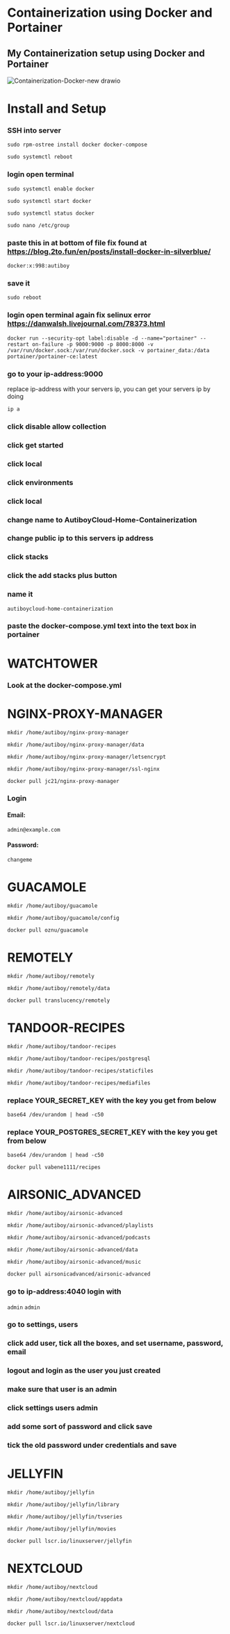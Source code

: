 # Containerization using Docker and Portainer
## My Containerization setup using Docker and Portainer
![Containerization-Docker-new drawio](https://user-images.githubusercontent.com/35937408/147980405-ce01f6f6-2489-4832-b7ea-b7fe6031605e.png)


# Install and Setup

### SSH into server

`sudo rpm-ostree install docker docker-compose`

`sudo systemctl reboot`

### login open terminal

`sudo systemctl enable docker`

`sudo systemctl start docker`

`sudo systemctl status docker`

`sudo nano /etc/group`

### paste this in at bottom of file fix found at https://blog.2to.fun/en/posts/install-docker-in-silverblue/

`docker:x:998:autiboy`

### save it

`sudo reboot`

### login open terminal again fix selinux error https://danwalsh.livejournal.com/78373.html

`docker run --security-opt label:disable -d --name="portainer" --restart on-failure -p 9000:9000 -p 8000:8000 -v /var/run/docker.sock:/var/run/docker.sock -v portainer_data:/data portainer/portainer-ce:latest`

### go to your ip-address:9000
replace ip-address with your servers ip, you can get your servers ip by doing 

`ip a`

### click disable allow collection

### click get started

### click local

### click environments

### click local

### change name to AutiboyCloud-Home-Containerization

### change public ip to this servers ip address

### click stacks

### click the add stacks plus button

### name it
`autiboycloud-home-containerization`

### paste the docker-compose.yml text into the text box in portainer


# WATCHTOWER

### Look at the docker-compose.yml


# NGINX-PROXY-MANAGER

`mkdir /home/autiboy/nginx-proxy-manager`

`mkdir /home/autiboy/nginx-proxy-manager/data`

`mkdir /home/autiboy/nginx-proxy-manager/letsencrypt`

`mkdir /home/autiboy/nginx-proxy-manager/ssl-nginx`

`docker pull jc21/nginx-proxy-manager`

### Login

#### Email:
`admin@example.com`

#### Password:
`changeme`


# GUACAMOLE

`mkdir /home/autiboy/guacamole`

`mkdir /home/autiboy/guacamole/config`

`docker pull oznu/guacamole`


# REMOTELY

`mkdir /home/autiboy/remotely`

`mkdir /home/autiboy/remotely/data`

`docker pull translucency/remotely`


# TANDOOR-RECIPES

`mkdir /home/autiboy/tandoor-recipes`

`mkdir /home/autiboy/tandoor-recipes/postgresql`

`mkdir /home/autiboy/tandoor-recipes/staticfiles`

`mkdir /home/autiboy/tandoor-recipes/mediafiles`

### replace YOUR_SECRET_KEY with the key you get from below
`base64 /dev/urandom | head -c50`

### replace YOUR_POSTGRES_SECRET_KEY with the key you get from below
`base64 /dev/urandom | head -c50`

`docker pull vabene1111/recipes`


# AIRSONIC_ADVANCED

`mkdir /home/autiboy/airsonic-advanced`

`mkdir /home/autiboy/airsonic-advanced/playlists`

`mkdir /home/autiboy/airsonic-advanced/podcasts`

`mkdir /home/autiboy/airsonic-advanced/data`

`mkdir /home/autiboy/airsonic-advanced/music`

`docker pull airsonicadvanced/airsonic-advanced`

### go to ip-address:4040 login with

`admin` `admin`

### go to settings, users

### click add user, tick all the boxes, and set username, password, email

### logout and login as the user you just created

### make sure that user is an admin

### click settings users admin

### add some sort of password and click save

### tick the old password under credentials and save


# JELLYFIN

`mkdir /home/autiboy/jellyfin`

`mkdir /home/autiboy/jellyfin/library`

`mkdir /home/autiboy/jellyfin/tvseries`

`mkdir /home/autiboy/jellyfin/movies`

`docker pull lscr.io/linuxserver/jellyfin`


# NEXTCLOUD

`mkdir /home/autiboy/nextcloud`

`mkdir /home/autiboy/nextcloud/appdata`

`mkdir /home/autiboy/nextcloud/data`

`docker pull lscr.io/linuxserver/nextcloud`
